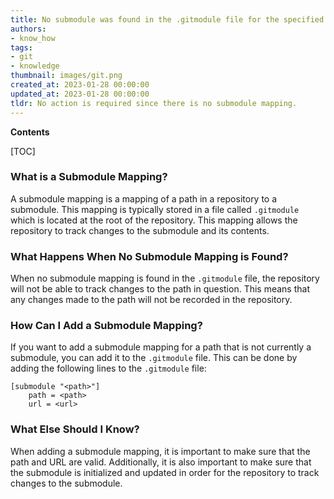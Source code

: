 ```yaml
---
title: No submodule was found in the .gitmodule file for the specified path, which is not a submodule
authors:
- know_how
tags:
- git
- knowledge
thumbnail: images/git.png
created_at: 2023-01-28 00:00:00
updated_at: 2023-01-28 00:00:00
tldr: No action is required since there is no submodule mapping.
---
```


**Contents**

[TOC]

### What is a Submodule Mapping?
A submodule mapping is a mapping of a path in a repository to a submodule. This mapping is typically stored in a file called `.gitmodule` which is located at the root of the repository. This mapping allows the repository to track changes to the submodule and its contents.

### What Happens When No Submodule Mapping is Found?
When no submodule mapping is found in the `.gitmodule` file, the repository will not be able to track changes to the path in question. This means that any changes made to the path will not be recorded in the repository.

### How Can I Add a Submodule Mapping?
If you want to add a submodule mapping for a path that is not currently a submodule, you can add it to the `.gitmodule` file. This can be done by adding the following lines to the `.gitmodule` file:

```git
[submodule "<path>"]
	path = <path>
	url = <url>
```

### What Else Should I Know?
When adding a submodule mapping, it is important to make sure that the path and URL are valid. Additionally, it is also important to make sure that the submodule is initialized and updated in order for the repository to track changes to the submodule.
